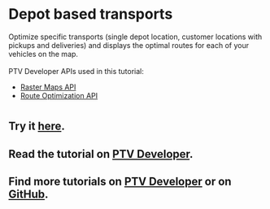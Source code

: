 # Depot based transports
Optimize specific transports (single depot location, customer locations with pickups and deliveries) and displays the optimal routes for each of your vehicles on the map.</br>
</br>
PTV Developer APIs used in this tutorial:
- <a href="https://developer.myptv.com/Documentation/Raster%20Maps%20API/QuickStart.htm" target="_blank">Raster Maps API</a>
- <a href="https://developer.myptv.com/Documentation/Route%20Optimization%20API/QuickStart.htm" target="_blank">Route Optimization API</a>
#
## Try it <a href="https://developer.myptv.com/Applications/RouteOptimization/Depot/index.html" target="_blank">here</a>.
## Read the tutorial on <a href="https://developer.myptv.com/Tutorials/Route%20Optimization/Depot/Depot%20based%20transports.htm" target="_blank">PTV Developer</a>.
## Find more tutorials on <a href="https://developer.myptv.com/Tutorials.htm" target="_blank">PTV Developer</a> or on <a href="https://github.com/PTV-Group" target="_blank">GitHub</a>.
